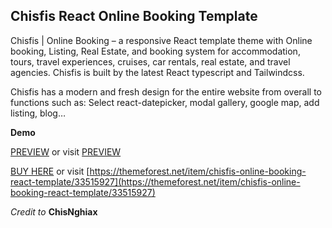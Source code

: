 ## Chisfis React Online Booking Template

Chisfis | Online Booking – a responsive React template theme with Online booking, Listing, Real Estate, and booking system for accommodation, tours, travel experiences, cruises, car rentals, real estate, and travel agencies. Chisfis is built by the latest React typescript and Tailwindcss.

Chisfis has a modern and fresh design for the entire website from overall to functions such as: Select react-datepicker, modal gallery, google map, add listing, blog…

**Demo**

[PREVIEW](https://chisfis-thaipham-coder.vercel.app) or visit [PREVIEW](https://chisfis-thaipham-coder.vercel.app)


[BUY HERE](https://themeforest.net/item/chisfis-online-booking-react-template/33515927) or visit [https://themeforest.net/item/chisfis-online-booking-react-template/33515927](https://themeforest.net/item/chisfis-online-booking-react-template/33515927)

_Credit to_ **ChisNghiax**
